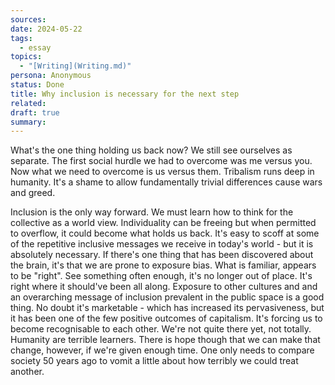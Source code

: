 ```yaml
---
sources: 
date: 2024-05-22
tags:
  - essay
topics:
  - "[Writing](Writing.md)"
persona: Anonymous
status: Done
title: Why inclusion is necessary for the next step
related: 
draft: true
summary: 
---
```


What's the one thing holding us back now? We still see ourselves as separate. The first social hurdle we had to overcome was me versus you. Now what we need to overcome is us versus them. Tribalism runs deep in humanity. It's a shame to allow fundamentally trivial differences cause wars and greed. 

Inclusion is the only way forward. We must learn how to think for the collective as a world view. Individuality can be freeing but when permitted to overflow, it could become what holds us back. It's easy to scoff at some of the repetitive inclusive messages we receive in today's world - but it is absolutely necessary. If there's one thing that has been discovered about the brain, it's that we are prone to exposure bias. What is familiar, appears to be "right". See something often enough, it's no longer out of place. It's right where it should've been all along. Exposure to other cultures and and an overarching message of inclusion prevalent in the public space is a good thing. No doubt it's marketable -  which has increased its pervasiveness, but it has been one of the few positive outcomes of capitalism. It's forcing us to become recognisable to each other. We're not quite there yet, not totally. Humanity are terrible learners. There is hope though that we can make that change, however, if we're given enough time. One only needs to compare society 50 years ago to vomit a little about how terribly we could treat another. 

